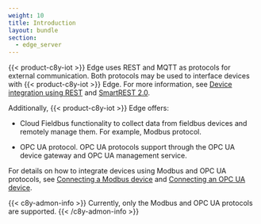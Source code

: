 ```yaml
---
weight: 10
title: Introduction
layout: bundle
section:
  - edge_server
---
```


{{< product-c8y-iot >}} Edge uses REST and MQTT as protocols for external communication. Both protocols may be used to interface devices with {{< product-c8y-iot >}} Edge. For more information, see [Device integration using REST](/device-integration/rest) and [SmartREST 2.0](/smartrest/smartrest-two/).

Additionally, {{< product-c8y-iot >}} Edge offers:

* Cloud Fieldbus functionality to collect data from fieldbus devices and remotely manage them. For example, Modbus protocol.

* OPC UA protocol. OPC UA protocols support through the OPC UA device gateway and OPC UA management service.

For details on how to integrate devices using Modbus and OPC UA protocols, see [Connecting a Modbus device](/edge/connecting-devices-to-edge/#connecting-modbus-device) and [Connecting an OPC UA device](/edge/connecting-devices-to-edge/#connecting-opcua-device).

{{< c8y-admon-info >}}
Currently, only the Modbus and OPC UA protocols are supported.
{{< /c8y-admon-info >}}
